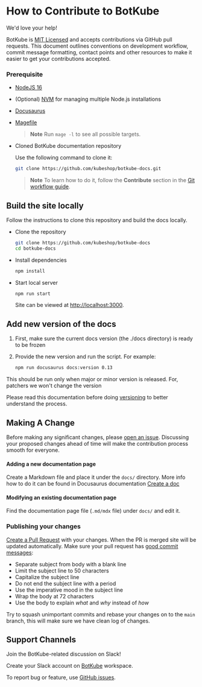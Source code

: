 # How to Contribute to BotKube

We'd love your help!

BotKube is [MIT Licensed](LICENSE) and accepts contributions via GitHub pull requests. This document outlines conventions on development workflow, commit message formatting, contact points and other resources to make it easier to get your contributions accepted.

### Prerequisite

- [NodeJS 16](https://nodejs.org/)
- (Optional) [NVM](https://github.com/nvm-sh/nvm) for managing multiple Node.js installations
- [Docusaurus](https://docusaurus.io/)
- [Magefile](https://magefile.org/)

  > **Note**
  > Run `mage -l` to see all possible targets.

- Cloned BotKube documentation repository

   Use the following command to clone it:
   ```sh
   git clone https://github.com/kubeshop/botkube-docs.git
   ```
   > **Note**
   > To learn how to do it, follow the **Contribute** section in the [Git workflow guide](https://github.com/kubeshop/botkube/blob/main/git-workflow.md).

## Build the site locally

Follow the instructions to clone this repository and build the docs locally.

- Clone the repository

  ```sh
  git clone https://github.com/kubeshop/botkube-docs
  cd botkube-docs
  ```

- Install dependencies
  ```sh
  npm install
  ```

- Start local server

  ```sh
  npm run start
  ```
  Site can be viewed at [http://localhost:3000](http://localhost:3000).

## Add new version of the docs

1. First, make sure the current docs version (the ./docs directory) is ready to be frozen
2. Provide the new version and run the script. For example:

    ```bash
    npm run docusaurus docs:version 0.13
    ```
This should be run only when major or minor version is released. For, patchers we won't change the version

Please read this documentation before doing [versioning](https://docusaurus.io/docs/versioning) to better
understand the process.

## Making A Change

Before making any significant changes, please [open an issue](https://github.com/kubeshop/botkube-docs/issues). Discussing your proposed changes ahead of time will make the contribution process smooth for everyone.

#### Adding a new documentation page

Create a Markdown file and place it under the `docs/` directory.
More info how to do it can be found in Docusaurus documentation [Create a doc](https://docusaurus.io/docs/create-doc)

#### Modifying an existing documentation page

Find the documentation page file (`.md/mdx` file) under `docs/` and edit it.

### Publishing your changes

[Create a Pull Request](https://help.github.com/en/articles/creating-a-pull-request) with your changes. When the PR is merged site will be updated automatically. Make sure your pull request has [good commit messages](https://chris.beams.io/posts/git-commit/):

- Separate subject from body with a blank line
- Limit the subject line to 50 characters
- Capitalize the subject line
- Do not end the subject line with a period
- Use the imperative mood in the subject line
- Wrap the body at 72 characters
- Use the body to explain _what_ and _why_ instead of _how_

Try to squash unimportant commits and rebase your changes on to the `main` branch, this will make sure we have clean log of changes.

## Support Channels

Join the BotKube-related discussion on Slack!

Create your Slack account on [BotKube](https://join.botkube.io) workspace.

To report bug or feature, use [GitHub issues](https://github.com/kubeshop/botkube-docs/issues/new/choose).
